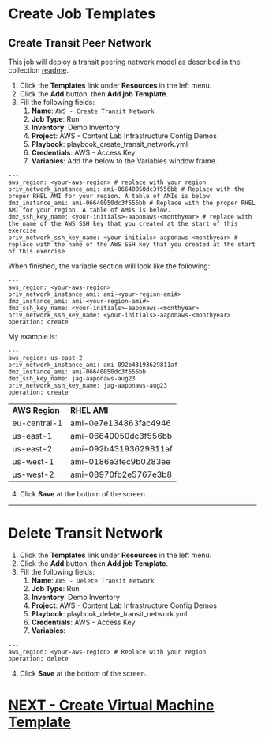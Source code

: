 <h1>Create Job Templates</h1>

<h2>Create Transit Peer Network</h2>

This job will deploy a transit peering network model as described in the collection [readme](https://github.com/ansible-content-lab/aws.infrastructure_config_demos/blob/main/roles/manage_transit_peered_networks/README.md).

1. Click the **Templates** link under **Resources** in the left menu.
2. Click the **Add** button, then **Add job Template**.
3. Fill the following fields:
    1. **Name**: ```AWS - Create Transit Network```
    2. **Job Type**: Run
    3. **Inventory**: Demo Inventory
    4. **Project**: AWS - Content Lab Infrastructure Config Demos
    5. **Playbook**: playbook_create_transit_network.yml
    6. **Credentials**: AWS - Access Key
    7. **Variables**: Add the below to the Variables window frame.

```
---
aws_region: <your-aws-region> # replace with your region
priv_network_instance_ami: ami-06640050dc3f556bb # Replace with the proper RHEL AMI for your region. A table of AMIs is below.
dmz_instance_ami: ami-06640050dc3f556bb # Replace with the proper RHEL AMI for your region. A table of AMIs is below.
dmz_ssh_key_name: <your-initials>-aaponaws-<monthyear> # replace with the name of the AWS SSH key that you created at the start of this exercise
priv_network_ssh_key_name: <your-initials>-aaponaws-<monthyear> # replace with the name of the AWS SSH key that you created at the start of this exercise
```

When finished, the variable section will look like the following:

```
---
aws_region: <your-aws-region>
priv_network_instance_ami: ami-<your-region-ami#>
dmz_instance_ami: ami-<your-region-ami#>
dmz_ssh_key_name: <your-initials>-aaponaws-<monthyear>
priv_network_ssh_key_name: <your-initials>-aaponaws-<monthyear>
operation: create
```

My example is:

```
---
aws_region: us-east-2
priv_network_instance_ami: ami-092b43193629811af
dmz_instance_ami: ami-06640050dc3f556bb
dmz_ssh_key_name: jag-aaponaws-aug23
priv_network_ssh_key_name: jag-aaponaws-aug23
operation: create
```

<table>
  <tr>
   <td><strong>AWS Region</strong>
   </td>
   <td><strong>RHEL AMI</strong>
   </td>
  </tr>
  <tr>
   <td>eu-central-1
   </td>
   <td>ami-0e7e134863fac4946
   </td>
  </tr>
  <tr>
   <td>us-east-1
   </td>
   <td>ami-06640050dc3f556bb
   </td>
  </tr>
  <tr>
   <td>us-east-2
   </td>
   <td>ami-092b43193629811af
   </td>
  </tr>
  <tr>
   <td>us-west-1
   </td>
   <td>ami-0186e3fec9b0283ee
   </td>
  </tr>
  <tr>
   <td>us-west-2
   </td>
   <td>ami-08970fb2e5767e3b8
   </td>
  </tr>
</table>

4. Click **Save** at the bottom of the screen.
***
<h1>Delete Transit Network</h1>

1. Click the **Templates** link under **Resources** in the left menu.
2. Click the **Add** button, then **Add job Template**.
3. Fill the following fields:
    1. **Name**:  ```AWS - Delete Transit Network```
    2. **Job Type**: Run
    3. **Inventory**: Demo Inventory
    4. **Project**: AWS - Content Lab Infrastructure Config Demos
    5. **Playbook**: playbook_delete_transit_network.yml
    6. **Credentials**: AWS - Access Key
    7. **Variables**:

```
---
aws_region: <your-aws-region> # Replace with your region
operation: delete
```


4. Click **Save** at the bottom of the screen.

# [NEXT - Create Virtual Machine Template](page10.md)

